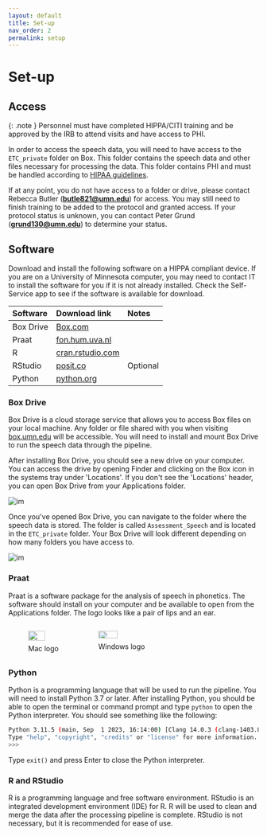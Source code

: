 ```yaml
---
layout: default
title: Set-up
nav_order: 2
permalink: setup
---
```

# Set-up
## Access

{: .note }
Personnel must have completed HIPPA/CITI training and be approved by the IRB to attend visits and have access to PHI.

In order to access the speech data, you will need to have access to the `ETC_private` folder on Box. This folder contains the speech data and other files necessary for processing the data. This folder contains PHI and must be handled according to [HIPAA guidelines](https://www.hhs.gov/hipaa/for-professionals/security/laws-regulations/index.html).

If at any point, you do not have access to a folder or drive, please contact Rebecca Butler (**butle821@umn.edu**) for access. You may still need to finish training to be added to the protocol and granted access. If your protocol status is unknown, you can contact Peter Grund (**grund130@umn.edu**) to determine your status.


## Software

Download and install the following software on a HIPPA compliant device. If you are on a University of Minnesota computer, you may need to contact IT to install the software for you if it is not already installed. Check the Self-Service app to see if the software is available for download.

| Software        | Download link          | Notes |
|:-------------|:------------------|:------|
| Box Drive  | [Box.com](https://www.box.com/resources/downloads) |   |
| Praat | [fon.hum.uva.nl](https://www.fon.hum.uva.nl/praat/)   | |
| R           | [cran.rstudio.com](https://cran.rstudio.com/)      |    |
| RStudio           | [posit.co](https://posit.co/download/rstudio-desktop/) | Optional  |
| Python           | [python.org](https://www.python.org/downloads/) |   |

### Box Drive
Box Drive is a cloud storage service that allows you to access Box files on your local machine. Any folder or file shared with you when visiting [box.umn.edu](https://box.umn.edu) will be accessible. You will need to install and mount Box Drive to run the speech data through the pipeline. 

After installing Box Drive, you should see a new drive on your computer. You can access the drive by opening Finder and clicking on the Box icon in the systems tray under 'Locations'. If you don't see the 'Locations' header, you can open Box Drive from your Applications folder.

<img src="{{ site.baseurl }}/img/mac-mount-box.png" alt="im" />

Once you've opened Box Drive, you can navigate to the folder where the speech data is stored. The folder is called `Assessment_Speech` and is located in the `ETC_private` folder. Your Box Drive will look different depending on how many folders you have access to. 

<img src="{{ site.baseurl }}/img/mac-box-home.png" alt="im" />

### Praat
Praat is a software package for the analysis of speech in phonetics. The software should install on your computer and be available to open from the Applications folder. The logo looks like a pair of lips and an ear.

<div style="display: flex; justify-content: left;">
  <figure>
    <img src="{{ site.baseurl }}/img/praat-mac.png" style="width: 75%;">
    <figcaption>Mac logo</figcaption>
  </figure>
  <figure>
    <img src="{{ site.baseurl }}/img/praat-wind.png" style="width: 64%;">
    <figcaption>Windows logo</figcaption>
  </figure>
</div>

### Python
Python is a programming language that will be used to run the pipeline. You will need to install Python 3.7 or later. After installing Python, you should be able to open the terminal or command prompt and type `python` to open the Python interpreter. You should see something like the following:

```bash
Python 3.11.5 (main, Sep  1 2023, 16:14:00) [Clang 14.0.3 (clang-1403.0.22.14.1)] on darwin
Type "help", "copyright", "credits" or "license" for more information.
>>>
```

Type `exit()` and press Enter to close the Python interpreter.

### R and RStudio
R is a programming language and free software environment. RStudio is an integrated development environment (IDE) for R. R will be used to clean and merge the data after the processing pipeline is complete. RStudio is not necessary, but it is recommended for ease of use.


